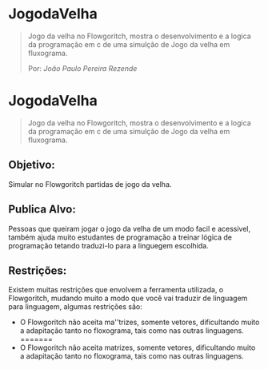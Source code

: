 # JogodaVelha
>Jogo da velha no Flowgoritch, mostra o desenvolvimento e a logica da programação em c de uma simulção de Jogo da velha em fluxograma.
>
>Por: _*João Paulo Pereira Rezende*_

# JogodaVelha
>Jogo da velha no Flowgoritch, mostra o desenvolvimento e a logica da programação em c de uma simulção de Jogo da velha em fluxograma.


## Objetivo:
Simular no Flowgoritch partidas de jogo da velha.

## Publica Alvo:
Pessoas que queiram jogar o jogo da velha de um modo facil e acessivel, também ajuda muito estudantes de programação a treinar lógica
de programação tetando traduzi-lo para a linguegem escolhida.

## Restrições:
Existem muitas restrições que envolvem a ferramenta utilizada, o Flowgoritch, mudando muito a modo que você vai traduzir de linguagem
para linguagem, algumas restrições são:

* O Flowgoritch não aceita ma''trizes, somente vetores, dificultando muito a adapitação tanto no floxograma, tais como nas outras linguagens.
=======
* O Flowgoritch não aceita matrizes, somente vetores, dificultando muito a adapitação tanto no floxograma, tais como nas outras linguagens.
  
